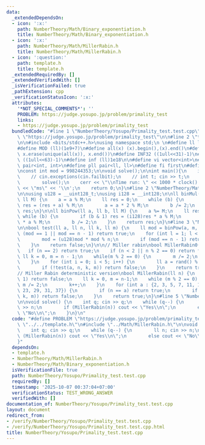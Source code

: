 ```yaml
---
data:
  _extendedDependsOn:
  - icon: ':x:'
    path: NumberTheory/Math/Binary_exponentiation.h
    title: NumberTheory/Math/Binary_exponentiation.h
  - icon: ':x:'
    path: NumberTheory/Math/MillerRabin.h
    title: NumberTheory/Math/MillerRabin.h
  - icon: ':question:'
    path: template.h
    title: template.h
  _extendedRequiredBy: []
  _extendedVerifiedWith: []
  _isVerificationFailed: true
  _pathExtension: cpp
  _verificationStatusIcon: ':x:'
  attributes:
    '*NOT_SPECIAL_COMMENTS*': ''
    PROBLEM: https://judge.yosupo.jp/problem/primality_test
    links:
    - https://judge.yosupo.jp/problem/primality_test
  bundledCode: "#line 1 \"NumberTheory/Yosupo/Primality_test.test.cpp\"\n#define PROBLEM\
    \ \"https://judge.yosupo.jp/problem/primality_test\"\n\n#line 2 \"template.h\"\
    \n\n#include <bits/stdc++.h>\nusing namespace std;\n \n#define ll long long\n\
    #define MOD (ll)(1e9+7)\n#define all(x) (x).begin(),(x).end()\n#define unique(x)\
    \ x.erase(unique(all(x)), x.end())\n#define INF32 ((1ull<<31)-1)\n#define INF64\
    \ ((1ull<<63)-1)\n#define inf (ll)1e18\n\n#define vi vector<int>\n#define pii\
    \ pair<int, int>\n#define pll pair<ll, ll>\n#define fi first\n#define se second\n\
    \nconst int mod = 998244353;\n\nvoid solve();\n\nint main(){\n    ios_base::sync_with_stdio(false);cin.tie(NULL);\n\
    \    // cin.exceptions(cin.failbit);\n    // int t; cin >> t;\n    // while(t--)\n\
    \        solve();\n    cerr << \"\\nTime run: \" << 1000 * clock() / CLOCKS_PER_SEC\
    \ << \"ms\" << '\\n';\n    return 0;\n}\n#line 2 \"NumberTheory/Math/Binary_exponentiation.h\"\
    \n\nusing u128 = __uint128_t;\nusing i128 = __int128;\n\nll binMul(ll a, ll b,\
    \ ll M) {\n    a = a % M;\n    ll res = 0;\n    while (b) {\n        if (b & 1)\
    \ res = (res + a) % M;\n        a = a * 2 % M;\n        b /= 2;\n    }\n    return\
    \ res;\n}\n\nll binPow(ll a, ll b, ll M) {\n    a %= M;\n    ll res = 1;\n   \
    \ while (b) {\n        if (b & 1) res = (i128)res * a % M;\n        a = (i128)a\
    \ * a % M;\n        b /= 2;\n    }\n    return res;\n}\n#line 3 \"NumberTheory/Math/MillerRabin.h\"\
    \n\nbool test(ll a, ll n, ll k, ll m) {\n    ll mod = binPow(a, m, n);\n    if\
    \ (mod == 1 || mod == n - 1) return true;\n    for (int l = 1; l < k; l++) {\n\
    \        mod = (u128)mod * mod % n;\n        if (mod == n - 1) return true;\n\
    \    }\n    return false;\n}\n\n// Miller rabin\nbool MillerRabin0(ll n) {\n \
    \   if (n == 2) return true;\n    if (n < 2 || n % 2 == 0) return false;\n   \
    \ ll k = 0, m = n - 1;\n    while(m % 2 == 0) {\n        m /= 2;\n        k++;\n\
    \    }\n    for (int i = 0; i < 5; i++) {\n        ll a = rand() % (n - 3) + 2;\n\
    \        if (!test(a, n, k, m)) return false;\n    }\n    return true;\n}\n\n\
    // Miller Rabin deterministic version\nbool MillerRabin(ll n) {\n    if (n <=\
    \ 1) return false;\n    ll k = 0, m = n-1;\n    while (m % 2 == 0) {\n       \
    \ m /= 2;\n        k++;\n    }\n    for (int a : {2, 3, 5, 7, 11, 13, 17, 19,\
    \ 23, 29, 31, 37}) {\n        if (n == a) return true;\n        if (!test(a, n,\
    \ k, m)) return false;\n    }\n    return true;\n}\n#line 5 \"NumberTheory/Yosupo/Primality_test.test.cpp\"\
    \n\nvoid solve() {\n    int q; cin >> q;\n    while (q--) {\n        ll n; cin\
    \ >> n;\n        if (MillerRabin(n)) cout << \"Yes\\n\";\n        else cout <<\
    \ \"No\\n\";\n    }\n}\n"
  code: "#define PROBLEM \"https://judge.yosupo.jp/problem/primality_test\"\n\n#include\
    \ \"../../template.h\"\n#include \"../Math/MillerRabin.h\"\n\nvoid solve() {\n\
    \    int q; cin >> q;\n    while (q--) {\n        ll n; cin >> n;\n        if\
    \ (MillerRabin(n)) cout << \"Yes\\n\";\n        else cout << \"No\\n\";\n    }\n\
    }"
  dependsOn:
  - template.h
  - NumberTheory/Math/MillerRabin.h
  - NumberTheory/Math/Binary_exponentiation.h
  isVerificationFile: true
  path: NumberTheory/Yosupo/Primality_test.test.cpp
  requiredBy: []
  timestamp: '2025-10-07 00:37:04+07:00'
  verificationStatus: TEST_WRONG_ANSWER
  verifiedWith: []
documentation_of: NumberTheory/Yosupo/Primality_test.test.cpp
layout: document
redirect_from:
- /verify/NumberTheory/Yosupo/Primality_test.test.cpp
- /verify/NumberTheory/Yosupo/Primality_test.test.cpp.html
title: NumberTheory/Yosupo/Primality_test.test.cpp
---
```

